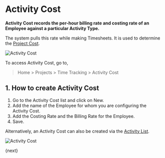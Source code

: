 <!-- add-breadcrumbs -->
# Activity Cost

**Activity Cost records the per-hour billing rate and costing rate of an Employee against a particular Activity Type.**

The system pulls this rate while making Timesheets. It is used to determine the [Project Cost](/docs/v13/user/manual/en/projects/project-costing).

<img class="screenshot" alt="Activity Cost" src="{{docs_base_url}}/v13/assets/img/project/projects-activity-cost.png">

To access Activity Cost, go to,

> Home > Projects > Time Tracking > Activity Cost

## 1. How to create Activity Cost

  1. Go to the Activity Cost list and click on New.
  2. Add the name of the Employee for whom you are configuring the Activity Cost.
  3. Add the Costing Rate and the Billing Rate for the Employee.
  3. Save.

Alternatively, an Activity Cost can also be created via the [Activity List](/docs/v13/user/manual/en/projects/activity-type).

<img class="screenshot" alt="Activity Cost" src="{{docs_base_url}}/v13/assets/img/project/projects-activity-cost-activity-type.png">

{next}

